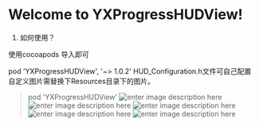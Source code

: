 Welcome to YXProgressHUDView!
===================

1. 如何使用？

使用cocoapods 导入即可

pod 'YXProgressHUDView', '~> 1.0.2'
HUD_Configuration.h文件可自己配置
自定义图片需替换下Resources目录下的图片。

>  pod 'YXProgressHUDView'
![enter image description here](http://upload-images.jianshu.io/upload_images/1603648-96ee757c21eed4ef.png?imageMogr2/auto-orient/strip%7CimageView2/2/w/1240)
![enter image description here](http://upload-images.jianshu.io/upload_images/1603648-d9f6fb745073f774.png?imageMogr2/auto-orient/strip%7CimageView2/2/w/1240)
![enter image description here](http://upload-images.jianshu.io/upload_images/1603648-8d8db42bc39b9701.png?imageMogr2/auto-orient/strip%7CimageView2/2/w/1240)
![enter image description here](http://upload-images.jianshu.io/upload_images/1603648-1cba10e3cb17535b.png?imageMogr2/auto-orient/strip%7CimageView2/2/w/1240)
![enter image description here](http://upload-images.jianshu.io/upload_images/1603648-df7410ae72b40163.png?imageMogr2/auto-orient/strip%7CimageView2/2/w/1240)
